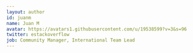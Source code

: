 ```yaml
---
layout: author
id: juanm
name: Juan M
avatar: https://avatars1.githubusercontent.com/u/19538599?v=3&s=96
twitter: estackoverflow
job: Community Manager, International Team Lead
---
```

